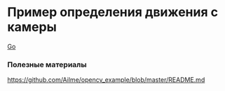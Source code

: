 # Пример определения движения с камеры

[Go](https://github.com/Ailme/opencv_example/tree/capture-camera/go)

### Полезные материалы

https://github.com/Ailme/opencv_example/blob/master/README.md